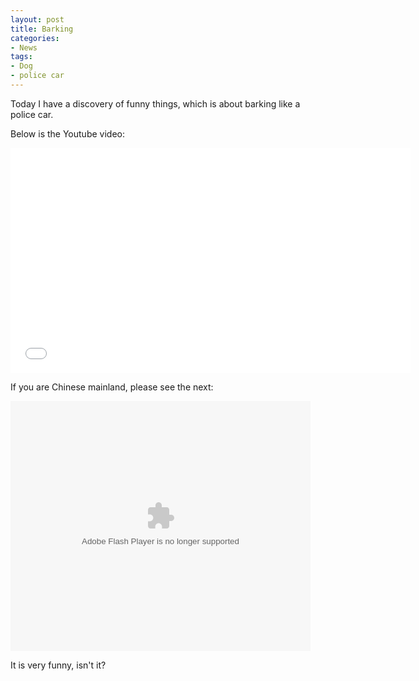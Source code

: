```yaml
---
layout: post
title: Barking
categories:
- News
tags:
- Dog
- police car
---
```


Today I have a discovery of funny things, which is about barking like a police car.  

Below is the Youtube video:  

<iframe width="640" height="360" src="//www.youtube.com/embed/Dez7gKsw32I?rel=0" frameborder="0" allowfullscreen></iframe>

If you are Chinese mainland, please see the next:  

<embed src="http://player.youku.com/player.php/sid/XNjU5MDUzNDIw/v.swf" allowFullScreen="true" quality="high" width="480" height="400" align="middle" allowScriptAccess="always" type="application/x-shockwave-flash"></embed>    

It is very funny, isn't it?

